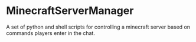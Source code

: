# MinecraftServerManager
A set of python and shell scripts for controlling a minecraft server based on commands players enter in the chat.
